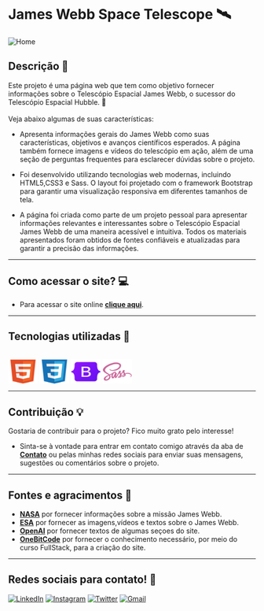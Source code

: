 # James Webb Space Telescope :artificial_satellite:

![Home](Home.PNG "Imagem da página inicial")


## Descrição :page_with_curl:
Este projeto é uma página web que tem como objetivo fornecer informações sobre o Telescópio Espacial James Webb, o sucessor do Telescópio Espacial Hubble. :rocket: <br><br>
Veja abaixo algumas de suas características:
- Apresenta informações gerais do James Webb como suas características, objetivos e avanços científicos esperados. A página também fornece imagens e vídeos do telescópio em ação, além de uma seção de perguntas frequentes para esclarecer dúvidas sobre o projeto.

- Foi desenvolvido utilizando tecnologias web modernas, incluindo HTML5,CSS3 e Sass. O layout foi projetado com o framework Bootstrap para garantir uma visualização responsiva em diferentes tamanhos de tela.

- A página foi criada como parte de um projeto pessoal para apresentar informações relevantes e interessantes sobre o Telescópio Espacial James Webb de uma maneira acessível e intuitiva. Todos os materiais apresentados foram obtidos de fontes confiáveis e atualizadas para garantir a precisão das informações.

***

## Como acessar o site? :computer:
- Para acessar o site online **[clique aqui](https://gui-bus.github.io/jamesWebb/)**.

***

## Tecnologias utilizadas :dart:
<div style="display: inline_block"><br>
  <img align="center" alt="HTML" height="50" width="60" src="https://raw.githubusercontent.com/devicons/devicon/1119b9f84c0290e0f0b38982099a2bd027a48bf1/icons/html5/html5-original.svg">
  <img align="center" alt="CSS" height="50" width="60" src="https://raw.githubusercontent.com/devicons/devicon/1119b9f84c0290e0f0b38982099a2bd027a48bf1/icons/css3/css3-original.svg">
  
  <img align="center" alt="Bootstrap" height="50" width="60" src="https://raw.githubusercontent.com/devicons/devicon/1119b9f84c0290e0f0b38982099a2bd027a48bf1/icons/bootstrap/bootstrap-original.svg">
  <img align="center" alt="Sass" height="50" width="60" src="https://raw.githubusercontent.com/devicons/devicon/1119b9f84c0290e0f0b38982099a2bd027a48bf1/icons/sass/sass-original.svg">

  
</div>

***

## Contribuição :bulb:
Gostaria de contribuir para o projeto? Fico muito grato pelo interesse!
- Sinta-se à vontade para entrar em contato comigo através da aba de **[Contato](https://gui-bus.github.io/james-webb/contact.html)** ou pelas minhas redes sociais para enviar suas mensagens, sugestões ou comentários sobre o projeto.

***

## Fontes e agracimentos :handshake:
- **[NASA](https://www.nasa.gov/)** por fornecer informações sobre a missão James Webb. 
- **[ESA](https://esawebb.org/)** por fornecer as imagens,vídeos e textos sobre o James Webb.
- **[OpenAI](https://openai.com/)** por fornecer textos de algumas seçoes do site.
- **[OneBitCode](https://onebitcode.com/lp/)** por fornecer o conhecimento necessário, por meio do curso FullStack, para a criação do site.

***

## Redes sociais para contato! :speech_balloon:
[![LinkedIn](https://img.icons8.com/color/48/000000/linkedin.png)](https://www.linkedin.com/in/gui-bus/)
[![Instagram](https://img.icons8.com/fluency/48/000000/instagram-new.png)](https://www.instagram.com/guibus_dev/)
[![Twitter](https://img.icons8.com/color/48/000000/twitter--v1.png)](https://twitter.com/guibus_dev/)
[![Gmail](https://img.icons8.com/fluency/48/000000/gmail.png)](mailto:guibus.dev@gmail.com)

